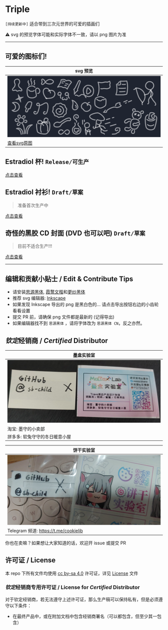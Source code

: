 # Triple

`[持续更新中]` 适合带到三次元世界的可爱的插画们

⚠️ svg 的预览字体可能和实际字体不一致，请以 png 图片为准

---

## 可爱的图标们! 

| svg 预览 |
| --- |
| ![img](icons.svg) |
| [查看svg原图](icons.svg) |

## Estradiol 杯! `Release/可生产`

[点击查看](estradiol-cup/README.md)

## Estradiol 衬衫! `Draft/草案`

> 准备首次生产中

[点击查看](estradiol-skirt/README.md)

## 奇怪的黑胶 CD 封面 (DVD 也可以吧) `Draft/草案`

> 目前不适合生产!!!

[点击查看](cd-cover/README.md)

---

## 编辑和贡献小贴士 / Edit & Contribute Tips

- 请安装[思源黑体](https://github.com/adobe-fonts/source-han-sans/releases/download/2.004R/SourceHanSans.ttc.zip), [霞鹜文楷](https://github.com/lxgw/LxgwWenKai/releases/download/v1.501/lxgw-wenkai-v1.501.zip)和[更纱黑体](https://github.com/be5invis/Sarasa-Gothic)
- 推荐 svg 编辑器: [Inkscape](https://inkscape.org/)
- 如果发现 Inkscape 导出的 png 是黑白色的... 请点击导出按钮右边的小齿轮看看设置
- 提交 PR 前，请确保 png 文件都是最新的 (记得导出)
- 如果编辑器找不到 `思源黑体` ，请将字体改为 `思源黑体 CN`，反之亦然。

## *钦定*经销商 / *Certified* Distributor

| 墨盒实验室 |
| --- |
| ![墨盒实验室](seller/photo_2024-06-30_16-44-32.jpg) |
| 淘宝: 墨守的小卖部 |
| 拼多多: 软兔守守的冬日暖意小屋 |

| 饼干实验室 |
| --- |
| ![饼干实验室](seller/IMG_20241010_174000.jpg) |
| Telegram 频道: https://t.me/cookielib |

你也在卖嘛？如果想让大家知道的话，欢迎开 issue 或提交 PR

## 许可证 / License

本 repo 下所有文件均使用 [cc by-sa 4.0](https://creativecommons.org/licenses/by-sa/4.0/) 许可证，详见 [License](LICENSE) 文件

### *钦定*经销商专用许可证 / License for *Certified* Distributor

对于钦定经销商，若无法遵守上述许可证，那么生产稿可以保持私有，但是必须遵守以下条件：

- 在最终产品中，或在附加文档中包含经销商署名（可以都包含，但至少其一包含）
